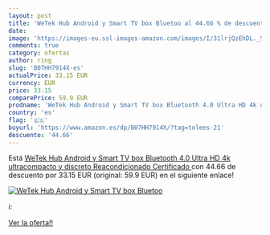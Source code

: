 ```yaml
---
layout: post
title: 'WeTek Hub Android y Smart TV box Bluetoo al 44.66 % de descuento'
date: 
image: 'https://images-eu.ssl-images-amazon.com/images/I/31lrjQzEhDL._SL200_.jpg'
comments: true
category: ofertas
author: ring
slug: 'B07HH7914X-es'
actualPrice: 33.15 EUR
currency: EUR
price: 33.15
comparePrice: 59.9 EUR
prodname: 'WeTek Hub Android y Smart TV box Bluetooth 4.0 Ultra HD 4k ultracompacto y discreto  Reacondicionado Certificado '
country: 'es'
flag: '🇪🇸'
buyurl: 'https://www.amazon.es/dp/B07HH7914X/?tag=tolees-21'
descuento: '44.66'
---
```


Está [WeTek Hub Android y Smart TV box Bluetooth 4.0 Ultra HD 4k ultracompacto y discreto  Reacondicionado Certificado ](https://www.amazon.es/dp/B07HH7914X/?tag=tolees-21) con 44.66 de descuento por 33.15 EUR (original: 59.9 EUR) en el siguiente enlace!

[![WeTek Hub Android y Smart TV box Bluetoo](https://images-eu.ssl-images-amazon.com/images/I/31lrjQzEhDL._SL200_.jpg)](https://www.amazon.es/dp/B07HH7914X/?tag=tolees-21)

ℹ️:


[Ver la oferta!!](https://www.amazon.es/dp/B07HH7914X/?tag=tolees-21)
